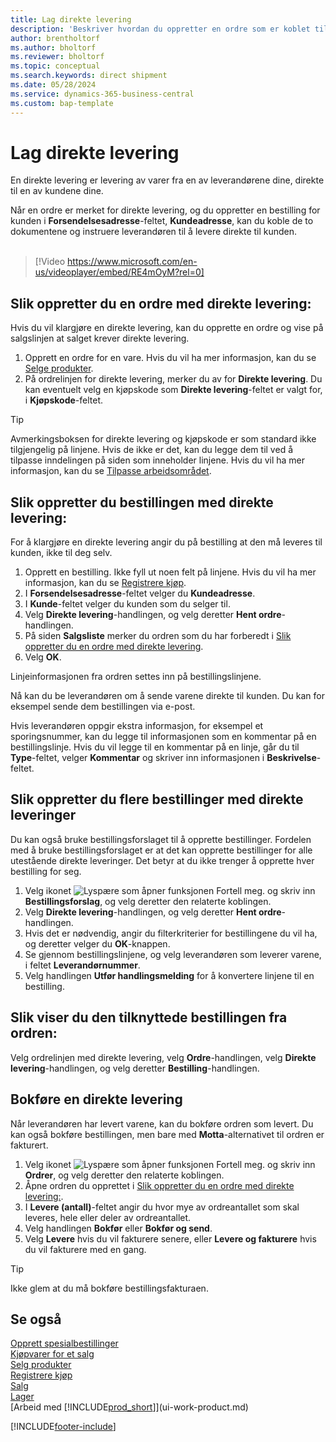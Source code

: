 ```yaml
---
title: Lag direkte levering
description: 'Beskriver hvordan du oppretter en ordre som er koblet til en bestilling, for å sikre levering direkte fra leverandøren til kunden.'
author: brentholtorf
ms.author: bholtorf
ms.reviewer: bholtorf
ms.topic: conceptual
ms.search.keywords: direct shipment
ms.date: 05/28/2024
ms.service: dynamics-365-business-central
ms.custom: bap-template
---
```

# Lag direkte levering

En direkte levering er levering av varer fra en av leverandørene dine, direkte til en av kundene dine.

Når en ordre er merket for direkte levering, og du oppretter en bestilling for kunden i **Forsendelsesadresse**-feltet, **Kundeadresse**, kan du koble de to dokumentene og instruere leverandøren til å levere direkte til kunden.
<br><br>  
  
> [!Video https://www.microsoft.com/en-us/videoplayer/embed/RE4mOyM?rel=0]

## Slik oppretter du en ordre med direkte levering:

Hvis du vil klargjøre en direkte levering, kan du opprette en ordre og vise på salgslinjen at salget krever direkte levering.

1. Opprett en ordre for en vare. Hvis du vil ha mer informasjon, kan du se [Selge produkter](sales-how-sell-products.md).
2. På ordrelinjen for direkte levering, merker du av for **Direkte levering**. Du kan eventuelt velg en kjøpskode som **Direkte levering**-feltet er valgt for, i **Kjøpskode**-feltet.

> [!TIP]
> Avmerkingsboksen for direkte levering og kjøpskode er som standard ikke tilgjengelig på linjene. Hvis de ikke er det, kan du legge dem til ved å tilpasse inndelingen på siden som inneholder linjene. Hvis du vil ha mer informasjon, kan du se [Tilpasse arbeidsområdet](ui-personalization-user.md).

## Slik oppretter du bestillingen med direkte levering:

For å klargjøre en direkte levering angir du på bestilling at den må leveres til kunden, ikke til deg selv.

1. Opprett en bestilling. Ikke fyll ut noen felt på linjene. Hvis du vil ha mer informasjon, kan du se [Registrere kjøp](purchasing-how-record-purchases.md).
2. I **Forsendelsesadresse**-feltet velger du **Kundeadresse**.
3. I **Kunde**-feltet velger du kunden som du selger til.
4. Velg **Direkte levering**-handlingen, og velg deretter **Hent ordre**-handlingen.
5. På siden **Salgsliste** merker du ordren som du har forberedt i [Slik oppretter du en ordre med direkte levering](#to-create-a-sales-order-for-drop-shipment).
6. Velg **OK**.

Linjeinformasjonen fra ordren settes inn på bestillingslinjene.

Nå kan du be leverandøren om å sende varene direkte til kunden. Du kan for eksempel sende dem bestillingen via e-post.

Hvis leverandøren oppgir ekstra informasjon, for eksempel et sporingsnummer, kan du legge til informasjonen som en kommentar på en bestillingslinje. Hvis du vil legge til en kommentar på en linje, går du til **Type**-feltet, velger **Kommentar** og skriver inn informasjonen i **Beskrivelse**-feltet.  

## Slik oppretter du flere bestillinger med direkte leveringer

Du kan også bruke bestillingsforslaget til å opprette bestillinger. Fordelen med å bruke bestillingsforslaget er at det kan opprette bestillinger for alle utestående direkte leveringer. Det betyr at du ikke trenger å opprette hver bestilling for seg.

1. Velg ikonet ![Lyspære som åpner funksjonen Fortell meg.](media/ui-search/search_small.png "Fortell hva du vil gjøre") og skriv inn **Bestillingsforslag**, og velg deretter den relaterte koblingen.
2. Velg **Direkte levering**-handlingen, og velg deretter **Hent ordre**-handlingen.
3. Hvis det er nødvendig, angir du filterkriterier for bestillingene du vil ha, og deretter velger du **OK**-knappen.
4. Se gjennom bestillingslinjene, og velg leverandøren som leverer varene, i feltet **Leverandørnummer**.
5. Velg handlingen **Utfør handlingsmelding** for å konvertere linjene til en bestilling.

## Slik viser du den tilknyttede bestillingen fra ordren:

Velg ordrelinjen med direkte levering, velg **Ordre**-handlingen, velg **Direkte levering**-handlingen, og velg deretter **Bestilling**-handlingen.

## Bokføre en direkte levering

Når leverandøren har levert varene, kan du bokføre ordren som levert. Du kan også bokføre bestillingen, men bare med **Motta**-alternativet til ordren er fakturert.

1. Velg ikonet ![Lyspære som åpner funksjonen Fortell meg.](media/ui-search/search_small.png "Fortell hva du vil gjøre") og skriv inn **Ordrer**, og velg deretter den relaterte koblingen.
2. Åpne ordren du opprettet i [Slik oppretter du en ordre med direkte levering:](#to-create-a-sales-order-for-drop-shipment).
3. I **Levere (antall)**-feltet angir du hvor mye av ordreantallet som skal leveres, hele eller deler av ordreantallet.
4. Velg handlingen **Bokfør** eller **Bokfør og send**.
5. Velg **Levere** hvis du vil fakturere senere, eller **Levere og fakturere** hvis du vil fakturere med en gang.

> [!TIP]
> Ikke glem at du må bokføre bestillingsfakturaen.

## Se også

[Opprett spesialbestillinger](sales-how-to-create-special-orders.md)  
[Kjøpvarer for et salg](purchasing-how-purchase-products-sale.md)  
[Selg produkter](sales-how-sell-products.md)  
[Registrere kjøp](purchasing-how-record-purchases.md)  
[Salg](sales-manage-sales.md)  
[Lager](inventory-manage-inventory.md)  
[Arbeid med [!INCLUDE[prod_short](includes/prod_short.md)]](ui-work-product.md)


[!INCLUDE[footer-include](includes/footer-banner.md)]
